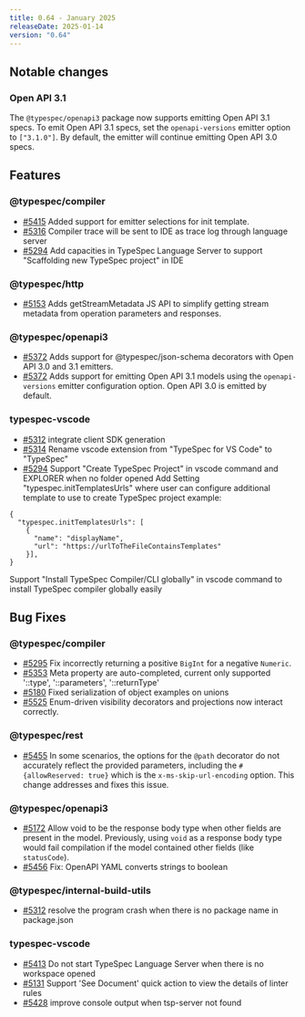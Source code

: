 ```yaml
---
title: 0.64 - January 2025
releaseDate: 2025-01-14
version: "0.64"
---
```


## Notable changes

### Open API 3.1

The `@typespec/openapi3` package now supports emitting Open API 3.1 specs. To emit Open API 3.1 specs, set the `openapi-versions` emitter option to `["3.1.0"]`. By default, the emitter will continue emitting Open API 3.0 specs.

## Features

### @typespec/compiler

- [#5415](https://github.com/microsoft/typespec/pull/5415) Added support for emitter selections for init template.
- [#5316](https://github.com/microsoft/typespec/pull/5316) Compiler trace will be sent to IDE as trace log through language server
- [#5294](https://github.com/microsoft/typespec/pull/5294) Add capacities in TypeSpec Language Server to support "Scaffolding new TypeSpec project" in IDE

### @typespec/http

- [#5153](https://github.com/microsoft/typespec/pull/5153) Adds getStreamMetadata JS API to simplify getting stream metadata from operation parameters and responses.

### @typespec/openapi3

- [#5372](https://github.com/microsoft/typespec/pull/5372) Adds support for @typespec/json-schema decorators with Open API 3.0 and 3.1 emitters.
- [#5372](https://github.com/microsoft/typespec/pull/5372) Adds support for emitting Open API 3.1 models using the `openapi-versions` emitter configuration option.
Open API 3.0 is emitted by default.

### typespec-vscode

- [#5312](https://github.com/microsoft/typespec/pull/5312) integrate client SDK generation
- [#5314](https://github.com/microsoft/typespec/pull/5314) Rename vscode extension from "TypeSpec for VS Code" to "TypeSpec"
- [#5294](https://github.com/microsoft/typespec/pull/5294) Support "Create TypeSpec Project" in vscode command and EXPLORER when no folder opened
Add Setting "typespec.initTemplatesUrls" where user can configure additional template to use to create TypeSpec project
example:
```
{
  "typespec.initTemplatesUrls": [
    {
      "name": "displayName",
      "url": "https://urlToTheFileContainsTemplates"
    }],
}
```
Support "Install TypeSpec Compiler/CLI globally" in vscode command to install TypeSpec compiler globally easily

## Bug Fixes

### @typespec/compiler

- [#5295](https://github.com/microsoft/typespec/pull/5295) Fix incorrectly returning a positive `BigInt` for a negative `Numeric`.
- [#5353](https://github.com/microsoft/typespec/pull/5353) Meta property are auto-completed, current only supported '::type', '::parameters', '::returnType'
- [#5180](https://github.com/microsoft/typespec/pull/5180) Fixed serialization of object examples on unions
- [#5525](https://github.com/microsoft/typespec/pull/5525) Enum-driven visibility decorators and projections now interact correctly.

### @typespec/rest

- [#5455](https://github.com/microsoft/typespec/pull/5455) In some scenarios, the options for the `@path` decorator do not accurately reflect the provided parameters, including the `#{allowReserved: true}` which is the `x-ms-skip-url-encoding` option. This change addresses and fixes this issue.

### @typespec/openapi3

- [#5172](https://github.com/microsoft/typespec/pull/5172) Allow void to be the response body type when other fields are present in the model. Previously, using `void` as a response body type would fail compilation if the model contained other fields (like `statusCode`).
- [#5456](https://github.com/microsoft/typespec/pull/5456) Fix: OpenAPI YAML converts strings to boolean

### @typespec/internal-build-utils

- [#5312](https://github.com/microsoft/typespec/pull/5312) resolve the program crash when there is no package name in package.json

### typespec-vscode

- [#5413](https://github.com/microsoft/typespec/pull/5413) Do not start TypeSpec Language Server when there is no workspace opened
- [#5131](https://github.com/microsoft/typespec/pull/5131) Support 'See Document' quick action to view the details of linter rules
- [#5428](https://github.com/microsoft/typespec/pull/5428) improve console output when tsp-server not found
